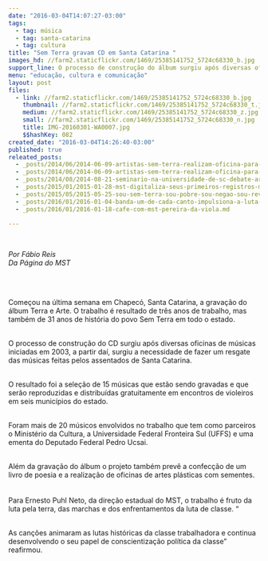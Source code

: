 ```yaml
---
date: "2016-03-04T14:07:27-03:00"
tags:
  - tag: música
  - tag: santa-catarina
  - tag: cultura
title: "Sem Terra gravam CD em Santa Catarina "
images_hd: //farm2.staticflickr.com/1469/25385141752_5724c68330_b.jpg
support_line: O processo de construção do álbum surgiu após diversas oficinas de músicas iniciadas em 2003.
menu: "educação, cultura e comunicação"
layout: post
files:
  - link: //farm2.staticflickr.com/1469/25385141752_5724c68330_b.jpg
    thumbnail: //farm2.staticflickr.com/1469/25385141752_5724c68330_t.jpg
    medium: //farm2.staticflickr.com/1469/25385141752_5724c68330_z.jpg
    small: //farm2.staticflickr.com/1469/25385141752_5724c68330_n.jpg
    title: IMG-20160301-WA0007.jpg
    $$hashKey: 082
created_date: "2016-03-04T14:26:40-03:00"
published: true
releated_posts:
  - _posts/2014/06/2014-06-09-artistas-sem-terra-realizam-oficina-para-lancar-cd-sobre-a-luta-pela-terra.md
  - _posts/2014/06/2014-06-09-artistas-sem-terra-realizam-oficina-para-lancar-cd-sobre-a-luta-pela-terra.md-e
  - _posts/2014/08/2014-08-21-seminario-na-universidade-de-sc-debate-arte-e-politica-no-campo.md
  - _posts/2015/01/2015-01-28-mst-digitaliza-seus-primeiros-registros-musicais.md
  - _posts/2015/05/2015-05-25-sou-sem-terra-sou-pobre-sou-negao-sou-revolucao.md
  - _posts/2016/01/2016-01-04-banda-um-de-cada-canto-impulsiona-a-luta-na-bahia.md
  - _posts/2016/01/2016-01-18-cafe-com-mst-pereira-da-viola.md

---
```

<p>&nbsp;</p>

<p><em>Por F&aacute;bio Reis<br />
Da P&aacute;gina do MST</em></p>

<p>&nbsp;</p>

<p><br />
Come&ccedil;ou na &uacute;ltima&nbsp;semana em Chapec&oacute;, Santa Catarina, a grava&ccedil;&atilde;o do &aacute;lbum&nbsp;Terra e Arte. O trabalho&nbsp;&eacute; resultado de tr&ecirc;s anos de&nbsp;trabalho, mas tamb&eacute;m de&nbsp;31 anos de hist&oacute;ria do povo Sem Terra em todo o estado.</p>

<p><br />
O processo de constru&ccedil;&atilde;o do CD surgiu ap&oacute;s diversas oficinas de m&uacute;sicas iniciadas&nbsp;em 2003, a partir da&iacute;,&nbsp;surgiu a necessidade&nbsp;de fazer um&nbsp;resgate das m&uacute;sicas feitas pelos assentados de Santa&nbsp;Catarina.</p>

<p><br />
O resultado foi a sele&ccedil;&atilde;o de 15 m&uacute;sicas que est&atilde;o sendo gravadas e que ser&atilde;o&nbsp;reproduzidas e distribu&iacute;das gratuitamente em encontros de violeiros em seis&nbsp;munic&iacute;pios do estado.&nbsp;<br />
&nbsp;</p>

<p>Foram mais de 20 m&uacute;sicos envolvidos no&nbsp;trabalho que tem como&nbsp;parceiros o Minist&eacute;rio da Cultura, a Universidade Federal Fronteira Sul (UFFS) e uma ementa do Deputado Federal Pedro Ucsai.</p>

<p><br />
Al&eacute;m da grava&ccedil;&atilde;o do &aacute;lbum o projeto tamb&eacute;m prev&ecirc; a confec&ccedil;&atilde;o de um livro de poesia e a realiza&ccedil;&atilde;o de&nbsp;oficinas de artes pl&aacute;sticas com sementes.<br />
&nbsp;&nbsp;<br />
<br />
Para&nbsp;Ernesto Puhl&nbsp;Neto, da dire&ccedil;&atilde;o estadual do MST,&nbsp;o trabalho &eacute; fruto da luta pela terra, das marchas e dos enfrentamentos da luta de classe. &ldquo;</p>

<p><br />
As can&ccedil;&otilde;es animaram as lutas hist&oacute;ricas da classe trabalhadora e continua desenvolvendo o seu papel de conscientiza&ccedil;&atilde;o pol&iacute;tica da classe&rdquo; reafirmou.&nbsp; &nbsp;</p>

